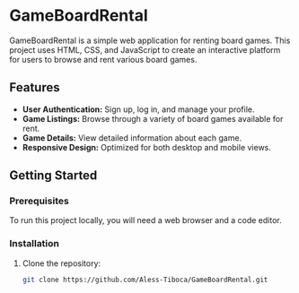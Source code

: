 # GameBoardRental

GameBoardRental is a simple web application for renting board games. This project uses HTML, CSS, and JavaScript to create an interactive platform for users to browse and rent various board games.

## Features

- **User Authentication:** Sign up, log in, and manage your profile.
- **Game Listings:** Browse through a variety of board games available for rent.
- **Game Details:** View detailed information about each game.
- **Responsive Design:** Optimized for both desktop and mobile views.

## Getting Started

### Prerequisites

To run this project locally, you will need a web browser and a code editor.

### Installation

1. Clone the repository:
   ```bash
   git clone https://github.com/Aless-Tiboca/GameBoardRental.git
